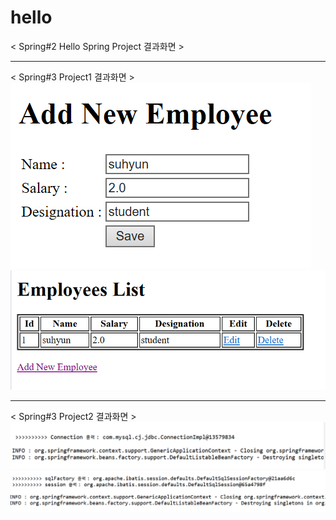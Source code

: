# hello

< Spring#2 Hello Spring Project 결과화면 ><br>

<hr>
< Spring#3 Project1 결과화면 ><br>
<img src="https://github.com/21700119/hello/blob/master/HelloSpring/spring%233-1.png">
<img src="https://github.com/21700119/hello/blob/master/HelloSpring/spring%233-2.png">
<hr>
< Spring#3 Project2 결과화면 ><br>
<img src="https://github.com/21700119/hello/blob/master/HelloSpring/spring%233-3.png">
<img src="https://github.com/21700119/hello/blob/master/HelloSpring/spring%233-4.png">
